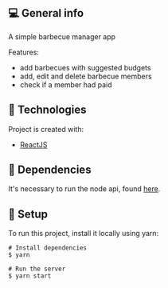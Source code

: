 ## :computer: General info
A simple barbecue manager app

Features:
- add barbecues with suggested budgets
- add, edit and delete barbecue members
- check if a member had paid
	
## :rocket: Technologies
Project is created with:
* [ReactJS](https://reactjs.org/)


## :paperclip: Dependencies
It's necessary to run the node api, found [here](https://github.com/henrique-lothammer/barbecue-backend).
	
## :triangular_ruler: Setup

To run this project, install it locally using yarn:

```
# Install dependencies
$ yarn

# Run the server
$ yarn start
```
